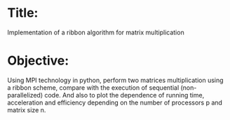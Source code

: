 # Title:

Implementation of a ribbon algorithm for matrix multiplication

# Objective:

Using MPI technology in python, perform two matrices multiplication using a ribbon scheme, compare with the execution of sequential 
(non-parallelized) code. And also to plot the dependence of running time, acceleration and efficiency depending on the number of processors p and 
matrix size n.
